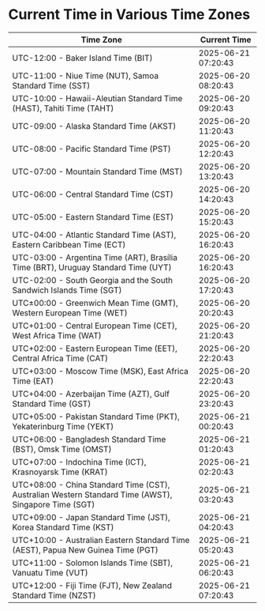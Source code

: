 # Current Time in Various Time Zones

| Time Zone | Current Time |
|-----------|--------------|
| UTC-12:00 - Baker Island Time (BIT) | 2025-06-21 07:20:43 |
| UTC-11:00 - Niue Time (NUT), Samoa Standard Time (SST) | 2025-06-20 08:20:43 |
| UTC-10:00 - Hawaii-Aleutian Standard Time (HAST), Tahiti Time (TAHT) | 2025-06-20 09:20:43 |
| UTC-09:00 - Alaska Standard Time (AKST) | 2025-06-20 11:20:43 |
| UTC-08:00 - Pacific Standard Time (PST) | 2025-06-20 12:20:43 |
| UTC-07:00 - Mountain Standard Time (MST) | 2025-06-20 13:20:43 |
| UTC-06:00 - Central Standard Time (CST) | 2025-06-20 14:20:43 |
| UTC-05:00 - Eastern Standard Time (EST) | 2025-06-20 15:20:43 |
| UTC-04:00 - Atlantic Standard Time (AST), Eastern Caribbean Time (ECT) | 2025-06-20 16:20:43 |
| UTC-03:00 - Argentina Time (ART), Brasília Time (BRT), Uruguay Standard Time (UYT) | 2025-06-20 16:20:43 |
| UTC-02:00 - South Georgia and the South Sandwich Islands Time (SGT) | 2025-06-20 17:20:43 |
| UTC±00:00 - Greenwich Mean Time (GMT), Western European Time (WET) | 2025-06-20 20:20:43 |
| UTC+01:00 - Central European Time (CET), West Africa Time (WAT) | 2025-06-20 21:20:43 |
| UTC+02:00 - Eastern European Time (EET), Central Africa Time (CAT) | 2025-06-20 22:20:43 |
| UTC+03:00 - Moscow Time (MSK), East Africa Time (EAT) | 2025-06-20 22:20:43 |
| UTC+04:00 - Azerbaijan Time (AZT), Gulf Standard Time (GST) | 2025-06-20 23:20:43 |
| UTC+05:00 - Pakistan Standard Time (PKT), Yekaterinburg Time (YEKT) | 2025-06-21 00:20:43 |
| UTC+06:00 - Bangladesh Standard Time (BST), Omsk Time (OMST) | 2025-06-21 01:20:43 |
| UTC+07:00 - Indochina Time (ICT), Krasnoyarsk Time (KRAT) | 2025-06-21 02:20:43 |
| UTC+08:00 - China Standard Time (CST), Australian Western Standard Time (AWST), Singapore Time (SGT) | 2025-06-21 03:20:43 |
| UTC+09:00 - Japan Standard Time (JST), Korea Standard Time (KST) | 2025-06-21 04:20:43 |
| UTC+10:00 - Australian Eastern Standard Time (AEST), Papua New Guinea Time (PGT) | 2025-06-21 05:20:43 |
| UTC+11:00 - Solomon Islands Time (SBT), Vanuatu Time (VUT) | 2025-06-21 06:20:43 |
| UTC+12:00 - Fiji Time (FJT), New Zealand Standard Time (NZST) | 2025-06-21 07:20:43 |
